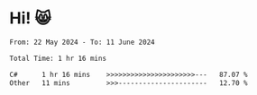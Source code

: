 # Hi! 😸

<!--START_SECTION:waka-->

```txt
From: 22 May 2024 - To: 11 June 2024

Total Time: 1 hr 16 mins

C#      1 hr 16 mins    >>>>>>>>>>>>>>>>>>>>>>---   87.07 %
Other   11 mins         >>>----------------------   12.70 %
```

<!--END_SECTION:waka-->